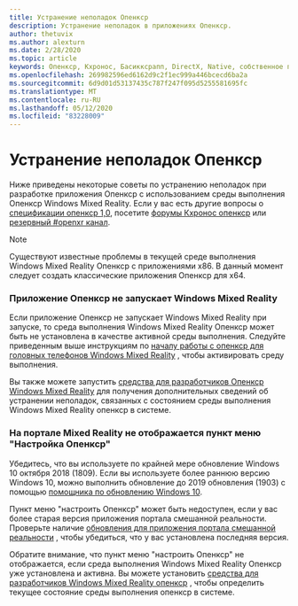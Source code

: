 ```yaml
---
title: Устранение неполадок Опенкср
description: Устранение неполадок в приложениях Опенкср.
author: thetuvix
ms.author: alexturn
ms.date: 2/28/2020
ms.topic: article
keywords: Опенкср, Кхронос, Басикксрапп, DirectX, Native, собственное приложение, настраиваемое ядро, по промежуточного слоя, устранение неполадок
ms.openlocfilehash: 269982596ed6162d9c2f1ec999a446bcecd6ba2a
ms.sourcegitcommit: 6d9d01d53137435c787f247f095d5255581695fc
ms.translationtype: MT
ms.contentlocale: ru-RU
ms.lasthandoff: 05/12/2020
ms.locfileid: "83228009"
---
```

# <a name="openxr-troubleshooting"></a>Устранение неполадок Опенкср

Ниже приведены некоторые советы по устранению неполадок при разработке приложения Опенкср с использованием среды выполнения Опенкср Windows Mixed Reality.  Если у вас есть другие вопросы о <a href="https://www.khronos.org/registry/OpenXR/specs/1.0/html/xrspec.html" target="_blank">спецификации опенкср 1,0</a>, посетите <a href="https://community.khronos.org/c/openxr" target="_blank">форумы Кхронос опенкср</a> или <a href="https://khr.io/slack" target="_blank">резервный #openxr канал</a>.

>[!NOTE]
>Существуют известные проблемы в текущей среде выполнения Windows Mixed Reality Опенкср с приложениями x86.  В данный момент следует создать классические приложения Опенкср для x64.

### <a name="openxr-app-not-starting-windows-mixed-reality"></a>Приложение Опенкср не запускает Windows Mixed Reality

Если приложение Опенкср не запускает Windows Mixed Reality при запуске, то среда выполнения Windows Mixed Reality Опенкср может быть не установлена в качестве активной среды выполнения.  Следуйте приведенным выше инструкциям по [началу работы с опенкср для головных телефонов Windows Mixed Reality](openxr-getting-started.md#getting-started-with-openxr-for-windows-mixed-reality-headsets) , чтобы активировать среду выполнения.

Вы также можете запустить [средства для разработчиков Опенкср Windows Mixed Reality](openxr-getting-started.md#getting-the-windows-mixed-reality-openxr-developer-tools) для получения дополнительных сведений об устранении неполадок, связанных с состоянием среды выполнения Windows Mixed Reality опенкср в системе.

### <a name="mixed-reality-portal-not-showing-set-up-openxr-menu-item"></a>На портале Mixed Reality не отображается пункт меню "Настройка Опенкср"

Убедитесь, что вы используете по крайней мере обновление Windows 10 октября 2018 (1809).  Если вы используете более раннюю версию Windows 10, можно выполнить обновление до 2019 обновления (1903) с помощью [помощника по обновлению Windows 10](https://www.microsoft.com//software-download/windows10).

Пункт меню "настроить Опенкср" может быть недоступен, если у вас более старая версия приложения портала смешанной реальности.  Проверьте наличие [обновления для приложения портала смешанной реальности](https://www.microsoft.com/p/mixed-reality-portal/9ng1h8b3zc7m) , чтобы убедиться, что у вас установлена последняя версия.

Обратите внимание, что пункт меню "настроить Опенкср" не отображается, если среда выполнения Windows Mixed Reality Опенкср уже установлена и активна.  Вы можете установить [средства для разработчиков Windows Mixed Reality опенкср](openxr-getting-started.md#getting-the-windows-mixed-reality-openxr-developer-tools) , чтобы определить текущее состояние среды выполнения опенкср в системе.